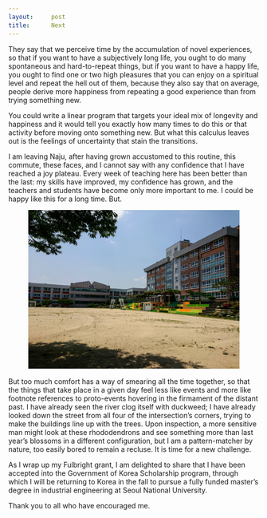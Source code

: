 ```yaml
---
layout:     post
title:      Next
---
```


They say that we perceive time by the accumulation of novel experiences, so that if you want to have a subjectively long life, you ought to do many spontaneous and hard-to-repeat things, but if you want to have a happy life, you ought to find one or two high pleasures that you can enjoy on a spiritual level and repeat the hell out of them, because they also say that on average, people derive more happiness from repeating a good experience than from trying something new.

You could write a linear program that targets your ideal mix of longevity and happiness and it would tell you exactly how many times to do this or that activity before moving onto something new. But what this calculus leaves out is the feelings of uncertainty that stain the transitions.

I am leaving Naju, after having grown accustomed to this routine, this commute, these faces, and I cannot say with any confidence that I have reached a joy plateau. Every week of teaching here has been better than the last: my skills have improved, my confidence has grown, and the teachers and students have become only more important to me. I could be happy like this for a long time. But.

<figure>
<img
  src="assets/images/gsms-farewell.jpg"
  class="compact"
  alt="A picture of the school I taught at in Naju on a sunny day. The bleachers feature a newly painted mural in spring colors."
/>
</figure>

But too much comfort has a way of smearing all the time together, so that the things that take place in a given day feel less like events and more like footnote references to proto-events hovering in the firmament of the distant past. I have already seen the river clog itself with duckweed; I have already looked down the street from all four of the intersection&rsquo;s corners, trying to make the buildings line up with the trees. Upon inspection, a more sensitive man might look at these rhododendrons and see something more than last year’s blossoms in a different configuration, but I am a pattern-matcher by nature, too easily bored to remain a recluse. It is time for a new challenge.

As I wrap up my Fulbright grant, I am delighted to share that I have been accepted into the Government of Korea Scholarship program, through which I will be returning to Korea in the fall to pursue a fully funded master’s degree in industrial engineering at Seoul National University.

Thank you to all who have encouraged me.
